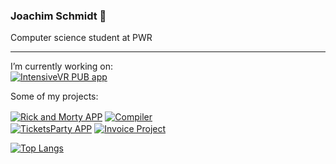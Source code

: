### Joachim Schmidt 👋

Computer science student at PWR

---

I’m currently working on:  
[<img align=center alt="IntensiveVR PUB app" src="https://github-readme-stats.vercel.app/api/pin/?username=intensivevr-pub&repo=intensivevr-pub-app&theme=dark&hide_border=true"/>](https://github.com/intensivevr-pub/intensivevr-pub-app)

Some of my projects:

[<img align=center alt="Rick and Morty APP" src="https://github-readme-stats.vercel.app/api/pin/?username=joachimschmidt&repo=rick-and-morty-app&theme=dark&hide_border=true"/>](https://github.com/joachimschmidt/rick-and-morty-app)
[<img align=center alt="Compiler" src="https://github-readme-stats.vercel.app/api/pin/?username=joachimschmidt&repo=compiler&theme=dark&hide_border=true"/>](https://github.com/joachimschmidt/compiler)  
[<img align=center alt="TicketsParty APP" src="https://github-readme-stats.vercel.app/api/pin/?username=PythonProjectGroup&repo=ticketsparty-app&theme=dark&hide_border=true"/>](https://github.com/PythonProjectGroup/ticketsparty-app)
[<img align=center alt="Invoice Project" src="https://github-readme-stats.vercel.app/api/pin/?username=J-A-Development-Team&repo=invoice-manager&theme=dark&hide_border=true"/>](https://github.com/J-A-Development-Team/invoice-manager)

[![Top Langs](https://github-readme-stats.vercel.app/api/top-langs/?username=joachimschmidt&layout=compact&theme=dark)](https://github.com/joachimschmidt/github-readme-stats)


<!--
**joachimschmidt/joachimschmidt** is a ✨ _special_ ✨ repository because its `README.md` (this file) appears on your GitHub profile.

Here are some ideas to get you started:

- 🔭 I’m currently working on ...
- 🌱 I’m currently learning ...
- 👯 I’m looking to collaborate on ...
- 🤔 I’m looking for help with ...
- 💬 Ask me about ...
- 📫 How to reach me: ...
- 😄 Pronouns: ...
- ⚡ Fun fact: ...
-->
